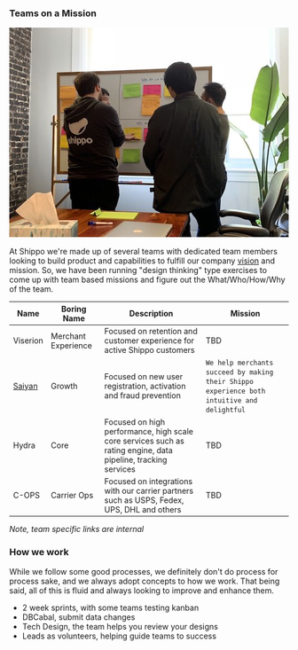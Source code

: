 ### Teams on a Mission

<img src=../rsrcs/team_mission_exercise.jpeg>

At Shippo we're made up of several teams with dedicated team members looking to build product and capabilities to fulfill our company [vision](https://goshippo.com/about/) and mission.  So, we have been running "design thinking" type exercises to come up with team based missions and figure out the What/Who/How/Why of the team.

Name | Boring Name | Description | Mission
-----| ----------- | ----------- | --------
Viserion | Merchant Experience | Focused on retention and customer experience for active Shippo customers | TBD
[Saiyan](https://github.com/goshippo/getting-started/blob/master/teams/growth.md) | Growth | Focused on new user registration, activation and fraud prevention | `We help merchants succeed by making their Shippo experience both intuitive and delightful`
Hydra | Core | Focused on high performance, high scale core services such as rating engine, data pipeline, tracking services | TBD
C-OPS | Carrier Ops | Focused on integrations with our carrier partners such as USPS, Fedex, UPS, DHL and others | TBD

_Note, team specific links are internal_

### How we work

While we follow some good processes, we definitely don't do process for process sake, and we always adopt concepts to how we work.  That being said, all of this is fluid and always looking to improve and enhance them.

* 2 week sprints, with some teams testing kanban
* DBCabal, submit data changes
* Tech Design, the team helps you review your designs
* Leads as volunteers, helping guide teams to success

